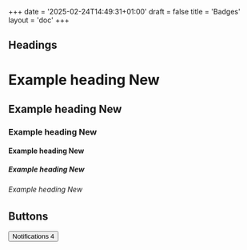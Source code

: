 +++
date = '2025-02-24T14:49:31+01:00'
draft = false
title = 'Badges'
layout = 'doc'
+++

<div class="container aos-init aos-animate" data-aos="fade-up" data-aos-delay="100">
  <div class="row">
    <h2>Headings</h2>
    <div class="col-md-12">
      <h1>Example heading <span class="badge bg-secondary">New</span></h1>
      <h2>Example heading <span class="badge bg-secondary">New</span></h2>
      <h3>Example heading <span class="badge bg-secondary">New</span></h3>
      <h4>Example heading <span class="badge bg-secondary">New</span></h4>
      <h5>Example heading <span class="badge bg-secondary">New</span></h5>
      <h6>Example heading <span class="badge bg-secondary">New</span></h6>
    </div>
    <h2>Buttons</h2>
    <div class="col-md-12">
      <button type="button" class="btn btn-primary">
        Notifications <span class="badge text-bg-secondary">4</span>
      </button>
    </div>
  </div>
</div>